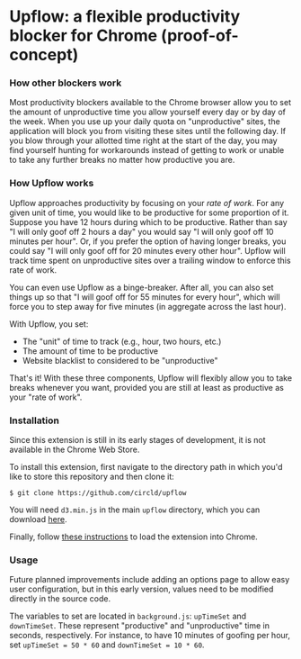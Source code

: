 # Upflow: a flexible productivity blocker for Chrome (proof-of-concept)

### How other blockers work
Most productivity blockers available to the Chrome browser allow you to set the amount of unproductive time you allow yourself every day or by day of the week. When you use up your daily quota on "unproductive" sites, the application will block you from visiting these sites until the following day. If you blow through your allotted time right at the start of the day, you may find yourself hunting for workarounds instead of getting to work or unable to take any further breaks no matter how productive you are.

### How Upflow works
Upflow approaches productivity by focusing on your *rate of work*. For any given unit of time, you would like to be productive for some proportion of it. Suppose you have 12 hours during which to be productive. Rather than say "I will only goof off 2 hours a day" you would say "I will only goof off 10 minutes per hour". Or, if you prefer the option of having longer breaks, you could say "I will only goof off for 20 minutes every other hour". Upflow will track time spent on unproductive sites over a trailing window to enforce this rate of work.

You can even use Upflow as a binge-breaker. After all, you can also set things up so that "I will goof off for 55 minutes for every hour", which will force you to step away for five minutes (in aggregate across the last hour).

With Upflow, you set:
- The "unit" of time to track (e.g., hour, two hours, etc.)
- The amount of time to be productive
- Website blacklist to considered to be "unproductive"

That's it! With these three components, Upflow will flexibly allow you to take breaks whenever you want, provided you are still at least as productive as your "rate of work".

### Installation
Since this extension is still in its early stages of development, it is not available in the Chrome Web Store.

To install this extension, first navigate to the directory path in which you'd like to store this repository and then clone it:

`$ git clone https://github.com/circld/upflow`

You will need `d3.min.js` in the main `upflow` directory, which you can download [here](https://github.com/d3/d3/releases).

Finally, follow [these instructions](https://developer.chrome.com/extensions/getstarted#unpacked) to load the extension into Chrome.


### Usage
Future planned improvements include adding an options page to allow easy user configuration, but in this early version, values need to be modified directly in the source code.

The variables to set are located in `background.js`: `upTimeSet` and `downTimeSet`. These represent "productive" and "unproductive" time in seconds, respectively. For instance, to have 10 minutes of goofing per hour, set `upTimeSet = 50 * 60` and `downTimeSet = 10 * 60`.
